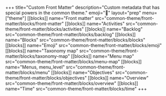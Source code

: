 +++
title="Custom Front Matter"
description="Custom metadata that has special powers in the common theme."
emoji="🧙"
layout="prep"
menu=["theme"]
[[blocks]]
name="Front matter"
src="common-theme/front-matter/blocks/front-matter"
[[blocks]]
name="Activities"
src="common-theme/front-matter/blocks/activities"
[[blocks]]
name="Backlog"
src="common-theme/front-matter/blocks/backlog"
[[blocks]]
name="Blocks"
src="common-theme/front-matter/blocks/blocks"
[[blocks]]
name="Emoji"
src="common-theme/front-matter/blocks/emoji"
[[blocks]]
name="Taxonomy map"
src="common-theme/front-matter/blocks/taxonomy-map"
[[blocks]]
name="Menu map"
src="common-theme/front-matter/blocks/menu-map"
[[blocks]]
name="Menus, menu_level"
src="common-theme/front-matter/blocks/menu"
[[blocks]]
name="Objectives"
src="common-theme/front-matter/blocks/objectives"
[[blocks]]
name="Overview"
src="common-theme/front-matter/blocks/overview"
[[blocks]]
name="Time"
src="common-theme/front-matter/blocks/time"
+++
